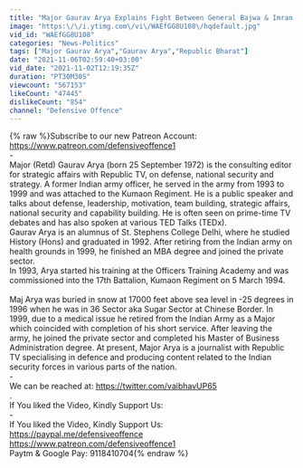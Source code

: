 ```yaml
---
title: "Major Gaurav Arya Explains Fight Between General Bajwa & Imran Khan Niazi"
image: "https:\/\/i.ytimg.com\/vi\/WAEfGG8U108\/hqdefault.jpg"
vid_id: "WAEfGG8U108"
categories: "News-Politics"
tags: ["Major Gaurav Arya","Gaurav Arya","Republic Bharat"]
date: "2021-11-06T02:59:40+03:00"
vid_date: "2021-11-02T12:19:35Z"
duration: "PT30M30S"
viewcount: "567153"
likeCount: "47445"
dislikeCount: "854"
channel: "Defensive Offence"
---
```

{% raw %}Subscribe to our new Patreon Account: <a rel="nofollow" target="blank" href="https://www.patreon.com/defensiveoffence1">https://www.patreon.com/defensiveoffence1</a><br />-<br />Major (Retd) Gaurav Arya (born 25 September 1972) is the consulting editor for strategic affairs with Republic TV, on defense, national security and strategy. A former Indian army officer, he served in the army from 1993 to 1999 and was attached to the Kumaon Regiment. He is a public speaker and talks about defense, leadership, motivation, team building, strategic affairs, national security and capability building. He is often seen on prime-time TV debates and has also spoken at various TED Talks (TEDx).<br />Gaurav Arya is an alumnus of St. Stephens College Delhi, where he studied History (Hons) and graduated in 1992. After retiring from the Indian army on health grounds in 1999, he finished an MBA degree and joined the private sector.<br />In 1993, Arya started his training at the Officers Training Academy and was commissioned into the 17th Battalion, Kumaon Regiment on 5 March 1994.<br /><br />Maj Arya was buried in snow at 17000 feet above sea level in -25 degrees in 1996 when he was in 36 Sector aka Sugar Sector at Chinese Border. In 1999, due to a medical issue he retired from the Indian Army as a Major which coincided with completion of his short service. After leaving the army, he joined the private sector and completed his Master of Business Administration degree. At present, Major Arya is a journalist with Republic TV specialising in defence and producing content related to the Indian security forces in various parts of the nation.<br />-<br />We can be reached at: <a rel="nofollow" target="blank" href="https://twitter.com/vaibhavUP65​​">https://twitter.com/vaibhavUP65​​</a><br />.<br />If You liked the Video, Kindly Support Us: <br />-<br />If You liked the Video, Kindly Support Us: <br /><a rel="nofollow" target="blank" href="https://paypal.me/defensiveoffence">https://paypal.me/defensiveoffence</a><br /><a rel="nofollow" target="blank" href="https://www.patreon.com/defensiveoffence1">https://www.patreon.com/defensiveoffence1</a><br />Paytm &amp; Google Pay: 9118410704{% endraw %}
